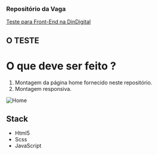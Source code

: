 ### Repositório da Vaga

[Teste para Front-End na DinDigital](https://github.com/dindigital/test-front-2017)

## O TESTE
# O que deve ser feito ?
1. Montagem da página home fornecido neste repositório.
2. Montagem responsiva.

![Home](https://github.com/dindigital/test-front-2017/blob/master/layout/freshness.png)

## Stack
 - Html5
 - Scss
 - JavaScript
 
